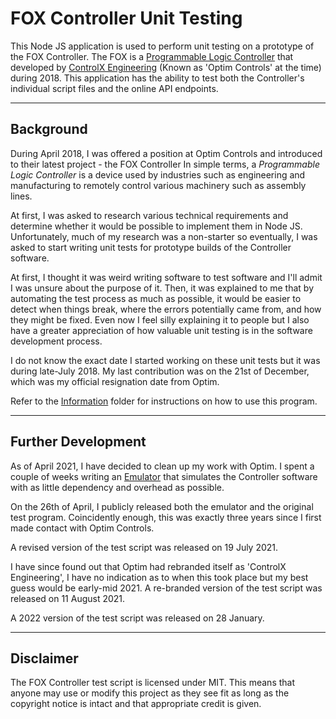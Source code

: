 # FOX Controller Unit Testing

This Node JS application is used to perform unit testing on a prototype of the FOX Controller. The FOX is a [Programmable Logic Controller](https://en.wikipedia.org/wiki/Programmable_logic_controller) that developed by [ControlX Engineering](https://www.controlxengineering.com.au/) (Known as 'Optim Controls' at the time) during 2018. This application has the ability to test both the Controller's individual script files and the online API endpoints.

---

## Background

During April 2018, I was offered a position at Optim Controls and introduced to their latest project - the FOX Controller In simple terms, a *Programmable Logic Controller* is a device used by industries such as engineering and manufacturing to remotely control various machinery such as assembly lines. 

At first, I was asked to research various technical requirements and determine whether it would be possible to implement them in Node JS. Unfortunately, much of my research was a non-starter so eventually, I was asked to start writing unit tests for prototype builds of the Controller software.

At first, I thought it was weird writing software to test software and I'll admit I was unsure about the purpose of it. Then, it was explained to me that by automating the test process as much as possible, it would be easier to detect when things break, where the errors potentially came from, and how they might be fixed. Even now I feel silly explaining it to people but I also have a greater appreciation of how valuable unit testing is in the software development process.

I do not know the exact date I started working on these unit tests but it was during late-July 2018. My last contribution was on the 21st of December, which was my official resignation date from Optim.

Refer to the [Information](./information/readme.md) folder for instructions on how to use this program.

---

## Further Development

As of April 2021, I have decided to clean up my work with Optim. I spent a couple of weeks writing an [Emulator](https://github.com/tjohnston-softdev/fox-controller-app) that simulates the Controller software with as little dependency and overhead as possible.

On the 26th of April, I publicly released both the emulator and the original test program. Coincidently enough, this was exactly three years since I first made contact with Optim Controls.

A revised version of the test script was released on 19 July 2021.

I have since found out that Optim had rebranded itself as 'ControlX Engineering', I have no indication as to when this took place but my best guess would be early-mid 2021. A re-branded version of the test script was released on 11 August 2021.

A 2022 version of the test script was released on 28 January.

---

## Disclaimer

The FOX Controller test script is licensed under MIT. This means that anyone may use or modify this project as they see fit as long as the copyright notice is intact and that appropriate credit is given.
